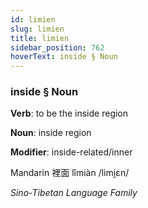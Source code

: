 ```yaml
---
id: limien
slug: limien
title: limien
sidebar_position: 762
hoverText: inside § Noun
---
```


### inside § Noun

**Verb**: to be the inside region

**Noun**: inside region

**Modifier**: inside-related/inner

Mandarin 裡面 lǐmiàn /limi̯ɛn/

*Sino-Tibetan Language Family*